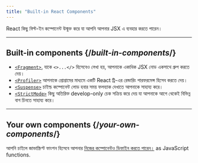 ```yaml
---
title: "Built-in React Components"
---
```


<Intro>

React কিছু বিল্ট-ইন কম্পোনেন্ট উন্মুক্ত করে যা আপনি আপনার JSX এ ব্যবহার করতে পারেন।

</Intro>

---

## Built-in components {/*built-in-components*/}

* [`<Fragment>`](/reference/react/Fragment), যাকে `<>...</>` হিসেবেও লেখা হয়, আপনাকে একাধিক JSX নোড একসাথে গ্রুপ করতে দেয়।
* [`<Profiler>`](/reference/react/Profiler) আপনাকে প্রোগ্রামের মাধ্যমে একটি React ট্রি-এর রেন্ডারিং পারফরমেন্স হিসেব করতে দেয়। 
* [`<Suspense>`](/reference/react/Suspense) চাইল্ড কম্পোনেন্ট লোড হবার সময় ফলব্যাক দেখাতে আপনাকে সাহায্য করে।
* [`<StrictMode>`](/reference/react/StrictMode) কিছু অতিরিক্ত develop-only চেক সক্রিয় করে দেয় যা আপনাকে আগে থেকেই বিভিন্ন বাগ চিনতে সাহায্য করে।

---

## Your own components {/*your-own-components*/}

আপনি চাইলে জাভাস্ক্রিপ্ট ফাংশন হিসেবে আপনার [নিজের কম্পোনেন্টও ডিফাইন করতে পারেন।](/learn/your-first-component) as JavaScript functions.
